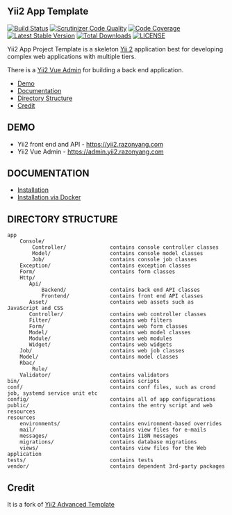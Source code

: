 Yii2 App Template
-----------------

[![Build Status](https://travis-ci.org/razonyang/yii2-app-template.svg?branch=master)](https://travis-ci.org/razonyang/yii2-app-template)
[![Scrutinizer Code Quality](https://scrutinizer-ci.com/g/razonyang/yii2-app-template/badges/quality-score.png?b=master)](https://scrutinizer-ci.com/g/razonyang/yii2-app-template/?branch=master)
[![Code Coverage](https://scrutinizer-ci.com/g/razonyang/yii2-app-template/badges/coverage.png?b=master)](https://scrutinizer-ci.com/g/razonyang/yii2-app-template/?branch=master)
[![Latest Stable Version](https://img.shields.io/packagist/v/razonyang/yii2-app-template.svg)](https://packagist.org/packages/razonyang/yii2-app-template)
[![Total Downloads](https://img.shields.io/packagist/dt/razonyang/yii2-app-template.svg)](https://packagist.org/packages/razonyang/yii2-app-template)
[![LICENSE](https://img.shields.io/github/license/razonyang/yii2-app-template)](LICENSE)

Yii2 App Project Template is a skeleton [Yii 2](http://www.yiiframework.com/) application best for
developing complex web applications with multiple tiers.

There is a [Yii2 Vue Admin](https://github.com/razonyang/yii2-vue-admin) for building a back end application.

- [Demo](#demo)
- [Documentation](#documentation)
- [Directory Structure](#directory-structure)
- [Credit](#credit)

DEMO
----

- Yii2 front end and API - https://yii2.razonyang.com
- Yii2 Vue Admin - https://admin.yii2.razonyang.com

DOCUMENTATION
-------------

- [Installation](docs/en/INSTALLATION.md)
- [Installation via Docker](docs/en/DOCKER.md)

DIRECTORY STRUCTURE
-------------------

```
app
    Console/             
        Controller/              contains console controller classes
        Model/                   contains console model classes
        Job/                     contains console job classes
    Exception/                   contains exception classes
    Form/                        contains form classes
    Http/
       Api/
           Backend/              contains back end API classes
           Frontend/             contains front end API classes
       Asset/                    contains web assets such as JavaScript and CSS
       Controller/               contains web controller classes
       Filter/                   contains web filters
       Form/                     contains web form classes
       Model/                    contains web model classes
       Module/                   contains web modules
       Widget/                   contains web widgets
    Job/                         contains web job classes
    Model/                       contains model classes
    Rbac/
        Rule/
    Validator/                   contains validators
bin/                             contains scripts
conf/                            contains conf files, such as crond job, systemd service unit etc
config/                          contains all of app configurations
public/                          contains the entry script and web resources
resources
    environments/                contains environment-based overrides
    mail/                        contains view files for e-mails
    messages/                    contains I18N messages
    migrations/                  contains database migrations
    views/                       contains view files for the Web application
tests/                           contains tests    
vendor/                          contains dependent 3rd-party packages
```

Credit
------

It is a fork of [Yii2 Advanced Template](https://github.com/yiisoft/yii2-app-advanced)
